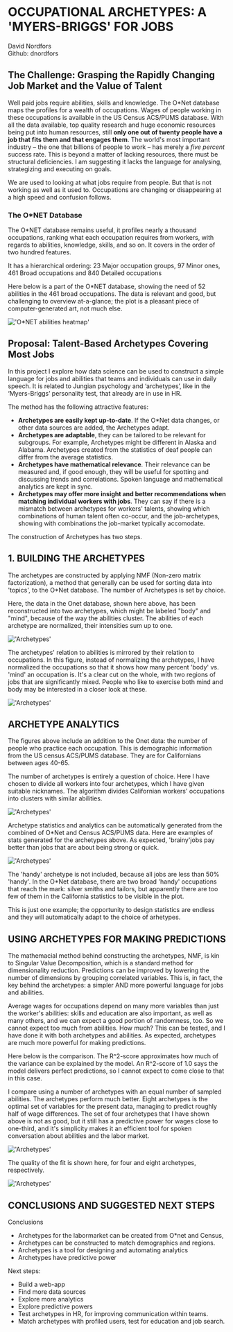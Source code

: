 
# OCCUPATIONAL ARCHETYPES: A 'MYERS-BRIGGS' FOR JOBS  

David Nordfors        
Github: dnordfors

## The Challenge: Grasping the Rapidly Changing Job Market and the Value of Talent 
Well paid jobs require abilities, skills and knowledge. The O*Net database maps the profiles for a wealth of occupations. Wages of people working in these occupations is available in the US Census ACS/PUMS database. With all the data available, top quality research and huge economic resources being put into human resources, still **only one out of twenty people have a job that fits them and that engages them**. The world's most important industry – the one that billions of people to work – has merely a *five percent* success rate. This is beyond a matter of lacking resources, there must be structural deficiencies. I am suggesting it lacks the language for analysing, strategizing and executing on goals.   

We are used to looking at what jobs require from people. But that is not working as well as it used to. Occupations are changing or disappearing at a high speed and confusion follows. 

### The O*NET Database
The O*NET database remains useful, it profiles nearly a thousand occupations, ranking what each occupation requires from workers, with regards to abilities, knowledge, skills, and so on. It covers in the order of two hundred features.

It has a hierarchical ordering: 23 Major occupation groups, 97 Minor ones, 461 Broad occupations and 840 Detailed occupations

Here below is a part of the O*NET database, showing the need of 52 abilities in the 461 broad occupations. The data is relevant and good, but challenging to overview at-a-glance; the plot is a pleasant piece of computer-generated art, not much else.   

!['O*NET abilities heatmap'](images/onet_abilities.png)

## Proposal: Talent-Based Archetypes Covering Most Jobs
In this project I explore how data science can be used to construct a simple language for jobs and abilities that teams and individuals can use in daily speech. It is related to Jungian psychology and ‘archetypes’, like in the  ‘Myers-Briggs’ personality test, that already are in use in HR.  

The method has the following attractive features:
- **Archetypes are easily kept up-to-date**. If the O*Net data changes, or other data sources are added, the Archetypes adapt. 
- **Archetypes are adaptable**, they can be tailored to be relevant for subgroups. For example, Archetypes might be different in Alaska and Alabama. Archetypes created from the statistics of deaf people can differ from the average statistics.
- **Archetypes have mathematical relevance**. Their relevance can be measured and, if good enough, they will be useful for spotting and discussing trends and correlations. Spoken language and  mathematical analytics are kept in sync.  
- **Archetypes may offer more insight and better recommendations when matching individual workers with jobs**. They can say if there is a mismatch between archetypes for workers' talents, showing which combinations of human talent often co-occur, and the job-archetypes, showing with combinations the job-market typically accomodate.  

The construction of Archetypes has two steps. 

## 1. BUILDING THE ARCHETYPES      

The archetypes are constructed by applying NMF (Non-zero matrix factorization), a method that generally can be used for sorting data into 'topics', to the O*Net database. The number of Archetypes is set by choice. 

Here, the data in the Onet database, shown here above, has been reconstructed into two archetypes, which might be labeled "body" and "mind", because of the way the abilities cluster. The abilities of each archetype are normalized, their intensities sum up to one. 

!['Archetypes'](images/two_archetypes_abilities.png)

The archetypes' relation to abilities is mirrored by their relation to occupations. In this figure, instead of normalizing the archetypes, I have normalized the occupations so that it shows how many percent 'body' vs. 'mind' an occupation is. It's a clear cut on the whole, with two regions of jobs that are significantly mixed. People who like to exercise both mind and body may be interested in a closer look at these.   

!['Archetypes'](images/two_archetypes_occupations.png)

## ARCHETYPE ANALYTICS

The figures above include an addition to the Onet data: the number of people who practice each occupation. This is demographic information from the US census ACS/PUMS database. They are for Californians between ages 40-65.

The number of archetypes is entirely a question of choice. Here I have chosen to divide all workers into four archetypes, which I have given suitable nicknames. The algorithm divides Californian workers' occupations into clusters with similar abilities. 

!['Archetypes'](images/four_archetypes.png)

Archetype statistics and analytics can be automatically generated from the combined of O*Net and Census ACS/PUMS data. Here are examples of stats generated for the archetypes above. As expected, 'brainy'jobs pay better than jobs that are about being strong or quick. 

!['Archetypes'](images/four_archetypes_wages.png)

The 'handy' archetype is not included, because all jobs are less than 50% 'handy'. In the O*Net database, there are two broad 'handy' occupations that reach the mark: silver smiths and tailors, but apparently there are too few of them in the California statistics to be visible in the plot. 

This is just one example; the opportunity to design statistics are endless and they will automatically adapt to the choice of arhetypes. 


## USING ARCHETYPES FOR MAKING PREDICTIONS 

The mathemacial method behind constructing the archetypes, NMF, is kin to Singular Value Decomposition, which is a standard method for dimensionality reduction. Predictions can be improved by lowering the number of dimensions by grouping correlated variables. This is, in fact, the key behind the archetypes: a simpler AND more powerful language for jobs and abilities. 

Average wages for occupations depend on many more variables than just the worker's abilities: skills and education are also important, as well as many others, and we can expect a good portion of randomness, too. So we cannot expect too much from abilities. How much? This can be tested, and I have done it with both archetypes and abilities. As expected, archetypes are much more powerful for making predictions. 

Here below is the comparison. The R^2-score approximates how much of the variance can be explained by the model. An R^2-score of 1.0 says the model delivers perfect predictions, so I cannot expect to come close to that in this case. 

I compare using a number of archetypes with an equal number of sampled abilities. The archetypes perform much better. Eight archetypes is the optimal set of variables for the present data, managing to predict roughly half of wage differences. The set of four archetypes that I have shown above is not as good, but it still has a predictive power for wages close to one-third, and it's simplicity makes it an efficient tool for spoken conversation about abilities and the labor market. 

!['Archetypes'](images/r2_scores.png)

The quality of the fit is shown here, for four and eight archetypes, respectively. 

!['Archetypes'](images/predicted_wages.png)

## CONCLUSIONS AND SUGGESTED NEXT STEPS

Conclusions

- Archetypes for the labormarket can be created from  O*net and Census,
- Archetypes can be constructed to match demographics and regions.
- Archetypes is a tool for designing and automating analytics
- Archetypes have predictive power

Next steps:

- Build a web-app
- Find more data sources
- Explore more analytics
- Explore predictive powers
- Test archetypes in HR, for improving communication within teams.
- Match archetypes with profiled users, test for education and job search. 
<!-- Docs to Markdown version 1.0β17 -->
